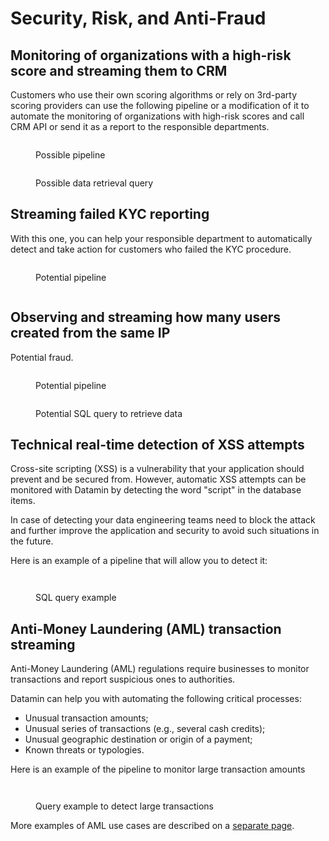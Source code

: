 # Security, Risk, and Anti-Fraud

## Monitoring of organizations with a high-risk score and streaming them to CRM

Customers who use their own scoring algorithms or rely on 3rd-party scoring providers can use the following pipeline or a modification of it to automate the monitoring of organizations with high-risk scores and call CRM API or send it as a report to the responsible departments.

<figure><img src="../../.gitbook/assets/Screenshot 2022-10-06 at 18.04.22.png" alt=""><figcaption><p>Possible pipeline</p></figcaption></figure>

<figure><img src="../../.gitbook/assets/Screenshot 2022-10-06 at 18.04.41.png" alt=""><figcaption><p>Possible data retrieval query</p></figcaption></figure>

## Streaming failed KYC reporting

With this one, you can help your responsible department to automatically detect and take action for customers who failed the KYC procedure.

<figure><img src="../../.gitbook/assets/Screenshot 2022-10-06 at 18.18.08.png" alt=""><figcaption><p>Potential pipeline</p></figcaption></figure>

<figure><img src="../../.gitbook/assets/Screenshot 2022-10-06 at 18.18.33.png" alt=""><figcaption></figcaption></figure>

## Observing and streaming how many users created from the same IP

Potential fraud.

<figure><img src="../../.gitbook/assets/Screenshot 2022-10-07 at 17.34.09.png" alt=""><figcaption><p>Potential pipeline</p></figcaption></figure>

<figure><img src="../../.gitbook/assets/Screenshot 2022-10-07 at 17.34.24.png" alt=""><figcaption><p>Potential SQL query to retrieve data</p></figcaption></figure>

## Technical real-time detection of XSS attempts

Cross-site scripting (XSS) is a vulnerability that your application should prevent and be secured from. However, automatic XSS attempts can be monitored with Datamin by detecting the word "script" in the database items.&#x20;

In case of detecting your data engineering teams need to block the attack and further improve the application and security to avoid such situations in the future.

Here is an example of a pipeline that will allow you to detect it:

<figure><img src="../../.gitbook/assets/Screenshot 2022-10-10 at 13.51.36.png" alt=""><figcaption></figcaption></figure>

<figure><img src="../../.gitbook/assets/Screenshot 2022-10-10 at 13.51.48.png" alt=""><figcaption><p>SQL query example</p></figcaption></figure>

## Anti-Money Laundering (AML) transaction streaming

Anti-Money Laundering (AML) regulations require businesses to monitor transactions and report suspicious ones to authorities.

Datamin can help you with automating the following critical processes:

* Unusual transaction amounts;
* Unusual series of transactions (e.g., several cash credits);
* Unusual geographic destination or origin of a payment;&#x20;
* Known threats or typologies.

Here is an example of the pipeline to monitor large transaction amounts

<figure><img src="../../.gitbook/assets/Screenshot 2022-10-10 at 15.40.05.png" alt=""><figcaption></figcaption></figure>

<figure><img src="../../.gitbook/assets/Screenshot 2022-10-10 at 15.39.41.png" alt=""><figcaption><p>Query example to detect large transactions</p></figcaption></figure>

More examples of AML use cases are described on a [separate page](anti-money-laundering-aml.md).
